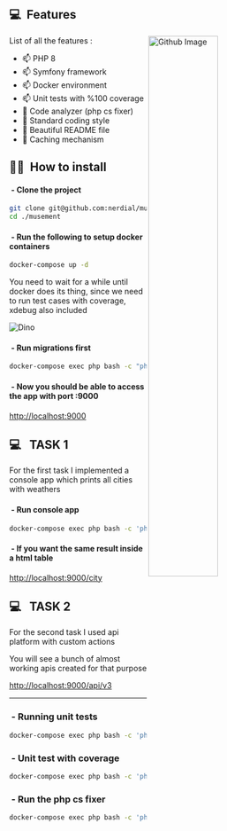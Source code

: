 


 
## 💻 &nbsp;Features


List of all the features : 
<img width="50%" align="right" alt="Github Image" src="https://raw.githubusercontent.com/onimur/.github/master/.resources/git-header.svg" />

- 📫 PHP 8 
- 📫 Symfony framework
- 📫 Docker environment
- 📫 Unit tests with %100 coverage
- 💬 Code analyzer (php cs fixer)
- 💬 Standard coding style
- 💬 Beautiful README file
- 💬 Caching mechanism



 
## 👨‍💻 &nbsp;How to install 



#### &nbsp;-  Clone the project


```bash
git clone git@github.com:nerdial/musement.git
cd ./musement
```

#### &nbsp;- Run the following to setup docker containers

```bash
docker-compose up -d
```

You need to wait for a while until docker does its thing, since we need to run test cases with coverage, xdebug also included

![Dino](https://github.com/sourabmaity/sourabmaity/blob/main/dino.gif)

#### &nbsp;- Run migrations first

```bash
docker-compose exec php bash -c "php bin/console doctrine:migration:migrate --no-interaction"
```

#### &nbsp;- Now you should be able to access the app with port :9000

[http://localhost:9000](http://localhost:9000)


 ## 💻 &nbsp; TASK 1
 
For the first task I implemented a console app which prints all cities with weathers 


#### &nbsp;- Run console app 

```bash
docker-compose exec php bash -c 'php bin/console app:crawl'
```

#### &nbsp;- If you want the same result inside a html table 

[http://localhost:9000/city](http://localhost:9000/city)


 ## 💻 &nbsp; TASK 2

For the second task I used api platform with custom actions 



You will see a bunch of almost working apis created for that purpose

[http://localhost:9000/api/v3](http://localhost:9000/api/v3)



<hr>

### &nbsp;- Running unit tests 

```bash
docker-compose exec php bash -c 'php ./vendor/bin/phpunit'
```

### &nbsp;- Unit test with coverage

```bash
docker-compose exec php bash -c 'php ./vendor/bin/phpunit --coverage-text'
```

### &nbsp;- Run the php cs fixer 

```bash
docker-compose exec php bash -c 'php ./vendor/bin/php-cs-fixer fix'
```

